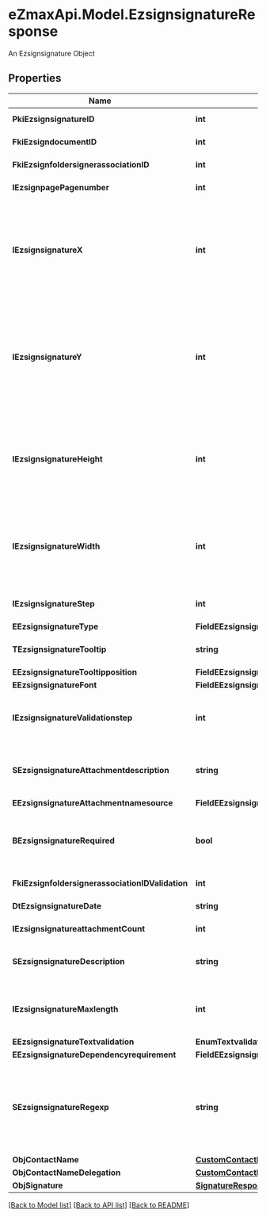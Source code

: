 # eZmaxApi.Model.EzsignsignatureResponse
An Ezsignsignature Object

## Properties

Name | Type | Description | Notes
------------ | ------------- | ------------- | -------------
**PkiEzsignsignatureID** | **int** | The unique ID of the Ezsignsignature | 
**FkiEzsigndocumentID** | **int** | The unique ID of the Ezsigndocument | 
**FkiEzsignfoldersignerassociationID** | **int** | The unique ID of the Ezsignfoldersignerassociation | 
**IEzsignpagePagenumber** | **int** | The page number in the Ezsigndocument | 
**IEzsignsignatureX** | **int** | The X coordinate (Horizontal) where to put the Ezsignsignature on the page.  Coordinate is calculated at 100dpi (dot per inch). So for example, if you want to put the Ezsignsignature 2 inches from the left border of the page, you would use \&quot;200\&quot; for the X coordinate. | 
**IEzsignsignatureY** | **int** | The Y coordinate (Vertical) where to put the Ezsignsignature on the page.  Coordinate is calculated at 100dpi (dot per inch). So for example, if you want to put the Ezsignsignature 3 inches from the top border of the page, you would use \&quot;300\&quot; for the Y coordinate. | 
**IEzsignsignatureHeight** | **int** | The height of the Ezsignsignature.  Size is calculated at 100dpi (dot per inch). So for example, if you want the Ezsignsignature to have an height of 2 inches, you would use \&quot;200\&quot; for the iEzsignsignatureHeight. | [optional] 
**IEzsignsignatureWidth** | **int** | The width of the Ezsignsignature.  Size is calculated at 100dpi (dot per inch). So for example, if you want the Ezsignsignature to have a width of 2 inches, you would use \&quot;200\&quot; for the iEzsignsignatureWidth. | [optional] 
**IEzsignsignatureStep** | **int** | The step when the Ezsignsigner will be invited to sign | 
**EEzsignsignatureType** | **FieldEEzsignsignatureType** |  | 
**TEzsignsignatureTooltip** | **string** | A tooltip that will be presented to Ezsignsigner about the Ezsignsignature | [optional] 
**EEzsignsignatureTooltipposition** | **FieldEEzsignsignatureTooltipposition** |  | [optional] 
**EEzsignsignatureFont** | **FieldEEzsignsignatureFont** |  | [optional] 
**IEzsignsignatureValidationstep** | **int** | The step when the Ezsignsigner will be invited to validate the Ezsignsignature of eEzsignsignatureType Attachments | [optional] 
**SEzsignsignatureAttachmentdescription** | **string** | The description attached to the attachment name added in Ezsignsignature of eEzsignsignatureType Attachments | [optional] 
**EEzsignsignatureAttachmentnamesource** | **FieldEEzsignsignatureAttachmentnamesource** |  | [optional] 
**BEzsignsignatureRequired** | **bool** | Whether the Ezsignsignature is required or not. This field is relevant only with Ezsignsignature with eEzsignsignatureType &#x3D; Attachments. | [optional] 
**FkiEzsignfoldersignerassociationIDValidation** | **int** | The unique ID of the Ezsignfoldersignerassociation | [optional] 
**DtEzsignsignatureDate** | **string** | The date the Ezsignsignature was signed | [optional] 
**IEzsignsignatureattachmentCount** | **int** | The count of Ezsignsignatureattachment | [optional] 
**SEzsignsignatureDescription** | **string** | The value entered while signing Ezsignsignature of eEzsignsignatureType **City**, **FieldText** and **FieldTextarea** | [optional] 
**IEzsignsignatureMaxlength** | **int** | The maximum length for the value in the Ezsignsignature  This can only be set if eEzsignsignatureType is **FieldText** or **FieldTextarea** | [optional] 
**EEzsignsignatureTextvalidation** | **EnumTextvalidation** |  | [optional] 
**EEzsignsignatureDependencyrequirement** | **FieldEEzsignsignatureDependencyrequirement** |  | [optional] 
**SEzsignsignatureRegexp** | **string** | A regular expression to indicate what values are acceptable for the Ezsignsignature.  This can only be set if eEzsignsignatureType is **FieldText** or **FieldTextarea** and eEzsignsignatureTextvalidation is **Custom** | [optional] 
**ObjContactName** | [**CustomContactNameResponse**](CustomContactNameResponse.md) |  | 
**ObjContactNameDelegation** | [**CustomContactNameResponse**](CustomContactNameResponse.md) |  | [optional] 
**ObjSignature** | [**SignatureResponseCompound**](SignatureResponseCompound.md) |  | [optional] 

[[Back to Model list]](../README.md#documentation-for-models) [[Back to API list]](../README.md#documentation-for-api-endpoints) [[Back to README]](../README.md)

